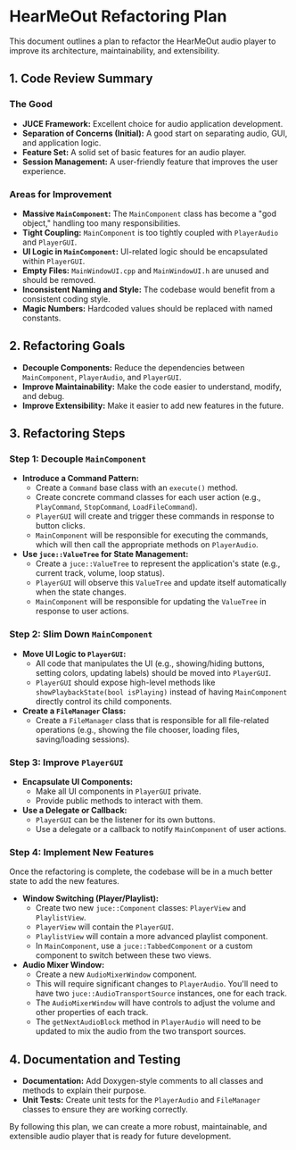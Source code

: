 # HearMeOut Refactoring Plan

This document outlines a plan to refactor the HearMeOut audio player to improve its architecture, maintainability, and extensibility.

## 1. Code Review Summary

### The Good

*   **JUCE Framework:** Excellent choice for audio application development.
*   **Separation of Concerns (Initial):** A good start on separating audio, GUI, and application logic.
*   **Feature Set:** A solid set of basic features for an audio player.
*   **Session Management:** A user-friendly feature that improves the user experience.

### Areas for Improvement

*   **Massive `MainComponent`:** The `MainComponent` class has become a "god object," handling too many responsibilities.
*   **Tight Coupling:** `MainComponent` is too tightly coupled with `PlayerAudio` and `PlayerGUI`.
*   **UI Logic in `MainComponent`:** UI-related logic should be encapsulated within `PlayerGUI`.
*   **Empty Files:** `MainWindowUI.cpp` and `MainWindowUI.h` are unused and should be removed.
*   **Inconsistent Naming and Style:** The codebase would benefit from a consistent coding style.
*   **Magic Numbers:** Hardcoded values should be replaced with named constants.

## 2. Refactoring Goals

*   **Decouple Components:** Reduce the dependencies between `MainComponent`, `PlayerAudio`, and `PlayerGUI`.
*   **Improve Maintainability:** Make the code easier to understand, modify, and debug.
*   **Improve Extensibility:** Make it easier to add new features in the future.

## 3. Refactoring Steps

### Step 1: Decouple `MainComponent`

*   **Introduce a Command Pattern:**
    *   Create a `Command` base class with an `execute()` method.
    *   Create concrete command classes for each user action (e.g., `PlayCommand`, `StopCommand`, `LoadFileCommand`).
    *   `PlayerGUI` will create and trigger these commands in response to button clicks.
    *   `MainComponent` will be responsible for executing the commands, which will then call the appropriate methods on `PlayerAudio`.
*   **Use `juce::ValueTree` for State Management:**
    *   Create a `juce::ValueTree` to represent the application's state (e.g., current track, volume, loop status).
    *   `PlayerGUI` will observe this `ValueTree` and update itself automatically when the state changes.
    *   `MainComponent` will be responsible for updating the `ValueTree` in response to user actions.

### Step 2: Slim Down `MainComponent`

*   **Move UI Logic to `PlayerGUI`:**
    *   All code that manipulates the UI (e.g., showing/hiding buttons, setting colors, updating labels) should be moved into `PlayerGUI`.
    *   `PlayerGUI` should expose high-level methods like `showPlaybackState(bool isPlaying)` instead of having `MainComponent` directly control its child components.
*   **Create a `FileManager` Class:**
    *   Create a `FileManager` class that is responsible for all file-related operations (e.g., showing the file chooser, loading files, saving/loading sessions).

### Step 3: Improve `PlayerGUI`

*   **Encapsulate UI Components:**
    *   Make all UI components in `PlayerGUI` private.
    *   Provide public methods to interact with them.
*   **Use a Delegate or Callback:**
    *   `PlayerGUI` can be the listener for its own buttons.
    *   Use a delegate or a callback to notify `MainComponent` of user actions.

### Step 4: Implement New Features

Once the refactoring is complete, the codebase will be in a much better state to add the new features.

*   **Window Switching (Player/Playlist):**
    *   Create two new `juce::Component` classes: `PlayerView` and `PlaylistView`.
    *   `PlayerView` will contain the `PlayerGUI`.
    *   `PlaylistView` will contain a more advanced playlist component.
    *   In `MainComponent`, use a `juce::TabbedComponent` or a custom component to switch between these two views.
*   **Audio Mixer Window:**
    *   Create a new `AudioMixerWindow` component.
    *   This will require significant changes to `PlayerAudio`. You'll need to have two `juce::AudioTransportSource` instances, one for each track.
    *   The `AudioMixerWindow` will have controls to adjust the volume and other properties of each track.
    *   The `getNextAudioBlock` method in `PlayerAudio` will need to be updated to mix the audio from the two transport sources.

## 4. Documentation and Testing

*   **Documentation:** Add Doxygen-style comments to all classes and methods to explain their purpose.
*   **Unit Tests:** Create unit tests for the `PlayerAudio` and `FileManager` classes to ensure they are working correctly.

By following this plan, we can create a more robust, maintainable, and extensible audio player that is ready for future development.
